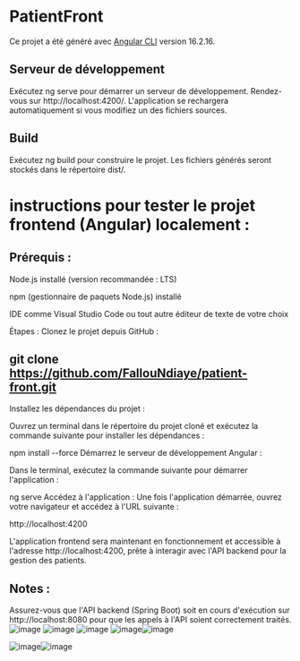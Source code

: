 # PatientFront

Ce projet a été généré avec [Angular CLI](https://github.com/angular/angular-cli) version 16.2.16.

## Serveur de développement

Exécutez ng serve pour démarrer un serveur de développement. Rendez-vous sur http://localhost:4200/. L'application se rechargera automatiquement si vous modifiez un des fichiers sources.


## Build

Exécutez ng build pour construire le projet. Les fichiers générés seront stockés dans le répertoire dist/.

# instructions pour tester le projet frontend (Angular) localement :

## Prérequis :
Node.js installé (version recommandée : LTS)

npm (gestionnaire de paquets Node.js) installé

IDE comme Visual Studio Code ou tout autre éditeur de texte de votre choix

Étapes :
Clonez le projet depuis GitHub :

## git clone https://github.com/FallouNdiaye/patient-front.git
Installez les dépendances du projet : 

Ouvrez un terminal dans le répertoire du projet cloné et exécutez la commande suivante pour installer les dépendances :

npm install --force
Démarrez le serveur de développement Angular : 

Dans le terminal, exécutez la commande suivante pour démarrer l'application :


ng serve
Accédez à l'application : Une fois l'application démarrée, ouvrez votre navigateur et accédez à l'URL suivante :

http://localhost:4200

L'application frontend sera maintenant en fonctionnement et accessible à l'adresse http://localhost:4200, prête à interagir avec l'API backend pour la gestion des patients.

## Notes :
Assurez-vous que l'API backend (Spring Boot) soit en cours d'exécution sur http://localhost:8080 pour que les appels à l'API soient correctement traités.
![image](https://github.com/user-attachments/assets/43dbe350-31d7-4ac1-9075-ecb349238395)
![image](https://github.com/user-attachments/assets/ec01c652-9346-4cbf-acac-ea38ad8ff3a3)
![image](https://github.com/user-attachments/assets/00986763-ae13-4428-be1e-109db6134867)
![image](https://github.com/user-attachments/assets/3cf5526d-1309-43b6-9cd1-afb13beeec33)![image](https://github.com/user-attachments/assets/70f28429-11fd-48bc-b1d9-d22b30275bd2)

![image](https://github.com/user-attachments/assets/6c5bfdf8-7edf-46b8-9a77-358bcd7c39e6)![image](https://github.com/user-attachments/assets/21edcd90-ecd5-4a02-822b-cf05983eeb59)


